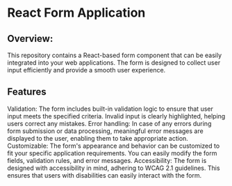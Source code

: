 # React Form Application

## Overview:
This repository contains a React-based form component that can be easily integrated into your web applications. The form is designed to collect user input efficiently and provide a smooth user experience.

## Features

  Validation: The form includes built-in validation logic to ensure that user input meets the specified criteria. Invalid input is clearly highlighted, helping users correct any mistakes.
  Error handling: In case of any errors during form submission or data processing, meaningful error messages are displayed to the user, enabling them to take appropriate action.
  Customizable: The form's appearance and behavior can be customized to fit your specific application requirements. You can easily modify the form fields, validation rules, and error messages.
  Accessibility: The form is designed with accessibility in mind, adhering to WCAG 2.1 guidelines. This ensures that users with disabilities can easily interact with the form.
